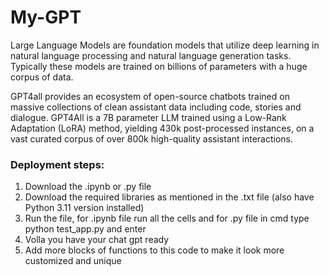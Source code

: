 # My-GPT
Large Language Models are foundation models that utilize deep learning in natural language processing and natural language generation tasks. Typically these models are trained on billions of parameters with a huge corpus of data.

GPT4all provides an ecosystem of open-source chatbots trained on massive collections of clean assistant data including code, stories and dialogue. GPT4All is a 7B parameter LLM trained using a Low-Rank Adaptation (LoRA) method, yielding 430k post-processed instances, on a vast curated corpus of over 800k high-quality assistant interactions.

### Deployment steps:
1. Download the .ipynb or .py file
2. Download the required libraries as mentioned in the .txt file (also have Python 3.11 version installed)
3. Run the file, for .ipynb file run all the cells and for .py file in cmd type python test_app.py and enter
4. Volla you have your chat gpt ready
5. Add more blocks of functions to this code to make it look more customized and unique


